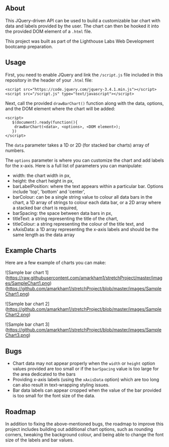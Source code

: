 ## About ##

This JQuery-driven API can be used to build a customizable bar chart with data and labels provided by the user. The chart can then be hooked it into the provided DOM element of a ```.html``` file. 

This project was built as part of the Lighthouse Labs Web Development bootcamp preparation.

## Usage ##

First, you need to enable JQuery and link the ```/script.js``` file included in this repository in the header of your ```.html``` file:
```
<script src="https://code.jquery.com/jquery-3.4.1.min.js"></script>
<script src="/script.js" type="text/javascript"></script>
```

Next, call the provided ```drawBarChart()``` function along with the data, options, and the DOM element where the chart will be added:
```
<script>
   $(document).ready(function(){
    drawBarChart(<data>, <options>, <DOM element>);
   })
</script>
```

The ```data``` parameter takes a 1D or 2D (for stacked bar charts) array of numbers.

The ```options``` parameter is where you can customize the chart and add labels for the x-axis. Here is a full list of parameters you can manipulate:
- width: the chart width in px,
- height: the chart height in px,
- barLabelPosition: where the text appears within a particular bar. Options include 'top', 'bottom' and 'center',
- barColour: can be a single string value to colour all data bars in the chart, a 1D array of strings to colour each data bar, or a 2D array where a stacked bar chart is required,
- barSpacing: the space between data bars in px,
- titleText: a string representing the title of the chart,
- titleColour: a string representing the colour of the title text, and
- xAxisData: a 1D array representing the x-axis labels and should be the same length as the data array

## Example Charts ##

Here are a few example of charts you can make:

![Sample bar chart 1]
(https://raw.githubusercontent.com/amarkham1/stretchProject/master/images/SampleChart1.png)
(https://github.com/amarkham1/stretchProject/blob/master/images/SampleChart1.png)

![Sample bar chart 2]
(https://github.com/amarkham1/stretchProject/blob/master/images/SampleChart2.png)

![Sample bar chart 3]
(https://github.com/amarkham1/stretchProject/blob/master/images/SampleChart3.png)

## Bugs ##

- Chart data may not appear properly when the ```width``` or ```height``` option values provided are too small or if the ```barSpacing``` value is too large for the area dedicated to the bars
- Providing x-axis labels (using the ```xAxisData``` option) which are too long can also result in text-wrapping styling issues.
- Bar data labels can appear cropped when the value of the bar provided is too small for the font size of the data.

## Roadmap ##

In addition to fixing the above-mentioned bugs, the roadmap to improve this project includes building out additional chart options, such as rounding corners, tweaking the background colour, and being able to change the font size of the labels and bar values.
